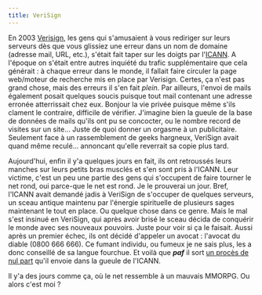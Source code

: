 ```yaml
---
title: VeriSign
---
```


En 2003 [Verisign](http://www.verisign.com/), les gens qui s'amusaient à vous
rediriger sur leurs serveurs dès que vous glissiez une erreur dans un nom de
domaine (adresse mail, URL, etc.), s'était fait taper sur les doigts par
l'[ICANN](http://www.icann.org/). A l'époque on s'était entre autres inquiété
du trafic supplémentaire que cela générait : à chaque erreur dans le monde, il
fallait faire circuler la page web/moteur de recherche mis en place par
Verisign. Certes, ça n'est pas grand chose, mais des erreurs il s'en fait
_plein_. Par ailleurs, l'envoi de mails également posait quelques soucis
puisque tout mail contenant une adresse erronée atterrissait chez eux. Bonjour
la vie privée puisque même s'ils clament le contraire, difficile de vérifier.
J'imagine bien la gueule de la base de données de mails qu'ils ont pu se
concocter, ou le nombre record de visites sur un site... Juste de quoi donner
un orgasme à un publicitaire. Seulement face à un rassemblement de geeks
hargneux, VeriSign avait quand même reculé... annoncant qu'elle reverrait sa
copie plus tard.

Aujourd'hui, enfin il y'a quelques jours en fait, ils ont retroussés leurs
manches sur leurs petits bras musclés et s'en sont pris à l'ICANN. Leur
victime, c'est un peu une partie des gens qui s'occupent de faire tourner le
net rond, oui parce-que le net est rond. Je le prouverai un jour. Bref,
l'ICANN avait demandé jadis à VeriSign de s'occuper de quelques serveurs, un
sceau antique maintenu par l'énergie spirituelle de plusieurs sages maintenant
le tout en place. Ou quelque chose dans ce genre. Mais le mal s'est insinué en
VeriSign, qui après avoir brisé le sceau décida de conquérir le monde avec ses
nouveaux pouvoirs. Juste pour voir si ça le faisait. Aussi après un premier
échec, ils ont décidé d'appeler un avocat : l'avocat du diable (0800 666 666).
Ce fumant individu, ou fumeux je ne sais plus, les a donc conseillé de sa
langue fourchue. Et voilà que ***paf*** il sort [un procès de nul
part](http://linuxfr.org/2004/02/27/15556.html) qu'il envoie dans la gueule de
l'ICANN.

Il y'a des jours comme ça, où le net ressemble à un mauvais MMORPG. Ou alors
c'est moi ?

